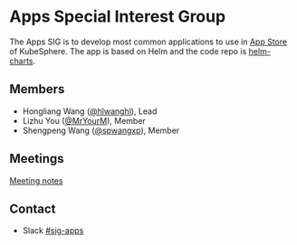 # Apps Special Interest Group

The Apps SIG is to develop most common applications to use in [App Store](../sig-appstore) of KubeSphere. The app is based on Helm and the code repo is [helm-charts](https://github.com/kubesphere/helm-charts/).

## Members

- Hongliang Wang ([@hlwanghl](https://github.com/hlwanghl)), Lead
- Lizhu You ([@MrYourM](https://github.com/MrYourM)), Member
- Shengpeng Wang ([@spwangxp](https://github.com/spwangxp)), Member

## Meetings

[Meeting notes](https://docs.google.com/document/d/1nRAK2U9flkz-8z7bT2-T_0VneW3w1fx1fJtB5Bu3JyU/)

## Contact

- Slack [#sig-apps](https://kubesphere.slack.com/messages/sig-apps)
